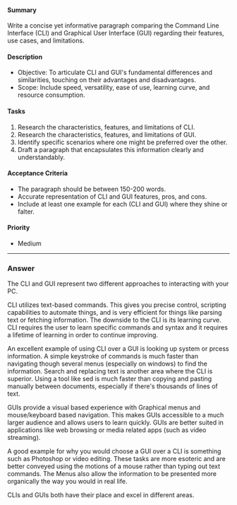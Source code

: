 #### Summary
Write a concise yet informative paragraph comparing the Command Line Interface (CLI) and Graphical User Interface (GUI) regarding their features, use cases, and limitations.

#### Description
- Objective: To articulate CLI and GUI's fundamental differences and similarities, touching on their advantages and disadvantages.
- Scope: Include speed, versatility, ease of use, learning curve, and resource consumption.

#### Tasks
1. Research the characteristics, features, and limitations of CLI.
2. Research the characteristics, features, and limitations of GUI.
3. Identify specific scenarios where one might be preferred over the other.
4. Draft a paragraph that encapsulates this information clearly and understandably.

#### Acceptance Criteria
- The paragraph should be between 150-200 words.
- Accurate representation of CLI and GUI features, pros, and cons.
- Include at least one example for each (CLI and GUI) where they shine or falter.

#### Priority
- Medium

***
### Answer

The CLI and GUI represent two different approaches to interacting with your PC.

CLI utilizes text-based commands. This gives you precise control, scripting capabilities to automate things, and is very efficient
for things like parsing text or fetching information. The downside to the CLI is its learning curve. CLI requires the user to learn
specific commands and syntax and it requires a lifetime of learning in order to continue improving. 

An excellent example of using CLI over a GUI is looking up system or prcess information. A simple keystroke of commands is much faster than navigating though several menus (especially on windows) to find the information. Search and replacing text is another area where the CLI is superior. Using a tool like sed is much faster than copying and pasting manually between documents, especially if there's thousands of lines of text. 

GUIs provide a visual based experience with Graphical menus and mouse/keyboard based navigation. This makes GUIs accessible to a much larger audience and allows users to learn quickly. GUIs are better suited in applications like web browsing or media related apps (such as video streaming).

A good example for why you would choose a GUI over a CLI is something such as Photoshop or video editing. These tasks are more esoteric and are better conveyed using the motions of a mouse rather than typing out text commands. The Menus also allow the information to be presented more organically the way you would in real life.

CLIs and GUIs both have their place and excel in different areas.